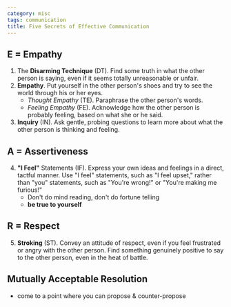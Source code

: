 ```yaml
---
category: misc
tags: communication
title: Five Secrets of Effective Communication
---
```


## E = Empathy

1. The **Disarming Technique** (DT). Find some truth in what the other person
   is saying, even if it seems totally unreasonable or unfair.
2. **Empathy**. Put yourself in the other person's shoes and try to see the
   world through his or her eyes.  
   - *Thought Empathy* (TE). Paraphrase the other person's words.  
   - *Feeling Empathy* (FE). Acknowledge how the other person is probably feeling, based on what she or he said.
3. **Inquiry** (IN). Ask gentle, probing questions to learn more about what the
   other person is thinking and feeling.

## A = Assertiveness

4. **"I Feel"** Statements (IF). Express your own ideas and feelings in a
   direct, tactful manner. Use "I feel" statements, such as "I feel upset,"
   rather than "you" statements, such as "You're wrong!" or "You're making me
   furious!"
   - Don't do mind reading, don't do fortune telling
   - **be true to yourself**

## R = Respect

5. **Stroking** (ST). Convey an attitude of respect, even if you feel
   frustrated or angry with the other person. Find something genuinely positive
   to say to the other person, even in the heat of battle.

## Mutually Acceptable Resolution

- come to a point where you can propose & counter-propose
